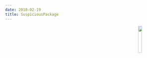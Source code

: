 ```yaml
---
date: 2018-02-19
title: SuspiciousPackage
---
```


<img align="right" src="https://i.imgur.com/p8jenZt.png" width=15%>


